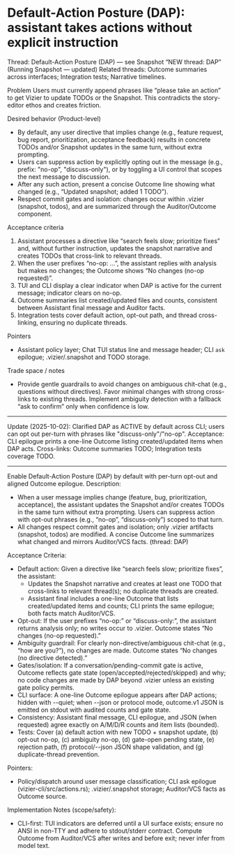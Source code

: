 # Default-Action Posture (DAP): assistant takes actions without explicit instruction

Thread: Default-Action Posture (DAP) — see Snapshot “NEW thread: DAP” (Running Snapshot — updated)
Related threads: Outcome summaries across interfaces; Integration tests; Narrative timelines.

Problem
Users must currently append phrases like “please take an action” to get Vizier to update TODOs or the Snapshot. This contradicts the story-editor ethos and creates friction.

Desired behavior (Product-level)
- By default, any user directive that implies change (e.g., feature request, bug report, prioritization, acceptance feedback) results in concrete TODOs and/or Snapshot updates in the same turn, without extra prompting.
- Users can suppress action by explicitly opting out in the message (e.g., prefix: "no-op", "discuss-only"), or by toggling a UI control that scopes the next message to discussion.
- After any such action, present a concise Outcome line showing what changed (e.g., “Updated snapshot; added 1 TODO”).
- Respect commit gates and isolation: changes occur within .vizier (snapshot, todos), and are summarized through the Auditor/Outcome component.

Acceptance criteria
1) Assistant processes a directive like “search feels slow; prioritize fixes” and, without further instruction, updates the snapshot narrative and creates TODOs that cross-link to relevant threads.
2) When the user prefixes “no-op: …”, the assistant replies with analysis but makes no changes; the Outcome shows “No changes (no-op requested)”.
3) TUI and CLI display a clear indicator when DAP is active for the current message; indicator clears on no-op.
4) Outcome summaries list created/updated files and counts, consistent between Assistant final message and Auditor facts.
5) Integration tests cover default action, opt-out path, and thread cross-linking, ensuring no duplicate threads.

Pointers
- Assistant policy layer; Chat TUI status line and message header; CLI `ask` epilogue; .vizier/.snapshot and TODO storage.

Trade space / notes
- Provide gentle guardrails to avoid changes on ambiguous chit-chat (e.g., questions without directives). Favor minimal changes with strong cross-links to existing threads. Implement ambiguity detection with a fallback “ask to confirm” only when confidence is low.

---
Update (2025-10-02): Clarified DAP as ACTIVE by default across CLI; users can opt out per-turn with phrases like "discuss-only"/"no-op". Acceptance: CLI epilogue prints a one-line Outcome listing created/updated items when DAP acts. Cross-links: Outcome summaries TODO; Integration tests coverage TODO.


---

Enable Default-Action Posture (DAP) by default with per-turn opt-out and aligned Outcome epilogue.
Description:
- When a user message implies change (feature, bug, prioritization, acceptance), the assistant updates the Snapshot and/or creates TODOs in the same turn without extra prompting. Users can suppress action with opt-out phrases (e.g., “no-op”, “discuss-only”) scoped to that turn.
- All changes respect commit gates and isolation; only .vizier artifacts (snapshot, todos) are modified. A concise Outcome line summarizes what changed and mirrors Auditor/VCS facts. (thread: DAP)

Acceptance Criteria:
- Default action: Given a directive like “search feels slow; prioritize fixes”, the assistant:
  - Updates the Snapshot narrative and creates at least one TODO that cross-links to relevant thread(s); no duplicate threads are created.
  - Assistant final includes a one-line Outcome that lists created/updated items and counts; CLI prints the same epilogue; both facts match Auditor/VCS.
- Opt-out: If the user prefixes “no-op:” or “discuss-only:”, the assistant returns analysis only; no writes occur to .vizier. Outcome states “No changes (no-op requested).”
- Ambiguity guardrail: For clearly non-directive/ambiguous chit-chat (e.g., “how are you?”), no changes are made. Outcome states “No changes (no directive detected).”
- Gates/isolation: If a conversation/pending-commit gate is active, Outcome reflects gate state (open/accepted/rejected/skipped) and why; no code changes are made by DAP beyond .vizier unless an existing gate policy permits.
- CLI surface: A one-line Outcome epilogue appears after DAP actions; hidden with --quiet; when --json or protocol mode, outcome.v1 JSON is emitted on stdout with audited counts and gate state.
- Consistency: Assistant final message, CLI epilogue, and JSON (when requested) agree exactly on A/M/D/R counts and item lists (bounded).
- Tests: Cover (a) default action with new TODO + snapshot update, (b) opt-out no-op, (c) ambiguity no-op, (d) gate-open pending state, (e) rejection path, (f) protocol/--json JSON shape validation, and (g) duplicate-thread prevention.

Pointers:
- Policy/dispatch around user message classification; CLI ask epilogue (vizier-cli/src/actions.rs); .vizier/.snapshot storage; Auditor/VCS facts as Outcome source.

Implementation Notes (scope/safety):
- CLI-first: TUI indicators are deferred until a UI surface exists; ensure no ANSI in non-TTY and adhere to stdout/stderr contract. Compute Outcome from Auditor/VCS after writes and before exit; never infer from model text.